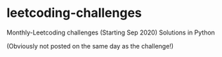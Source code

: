 # leetcoding-challenges
Monthly-Leetcoding challenges (Starting Sep 2020) 
Solutions in Python

(Obviously not posted on the same day as the challenge!)
